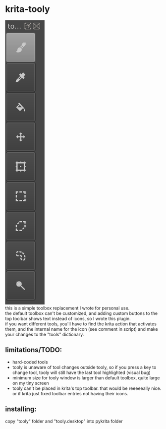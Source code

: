 # krita-tooly
![screenshot](/screenshot.png?raw=true)  
this is a simple toolbox replacement I wrote for personal use.  
the default toolbox can't be customized, and adding custom buttons to the top toolbar shows text instead of icons, so I wrote this plugin.  
if you want different tools, you'll have to find the krita action that activates them, and the internal name for the icon (see comment in script) and make your changes to the "tools" dictionary.  
## limitations/TODO:
* hard-coded tools
* tooly is unaware of tool changes outside tooly, so if you press a key to change tool, tooly will still have the last tool highlighted (visual bug)
* minimum size for tooly window is larger than default toolbox, quite large on my tiny screen
* tooly can't be placed in krita's top toolbar. that would be reeeeeally nice. or if krita just fixed toolbar entries not having their icons.
## installing:
copy "tooly" folder and "tooly.desktop" into pykrita folder